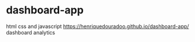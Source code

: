 # dashboard-app

html css and javascript
https://henriquedouradoo.github.io/dashboard-app/
dashboard analytics
